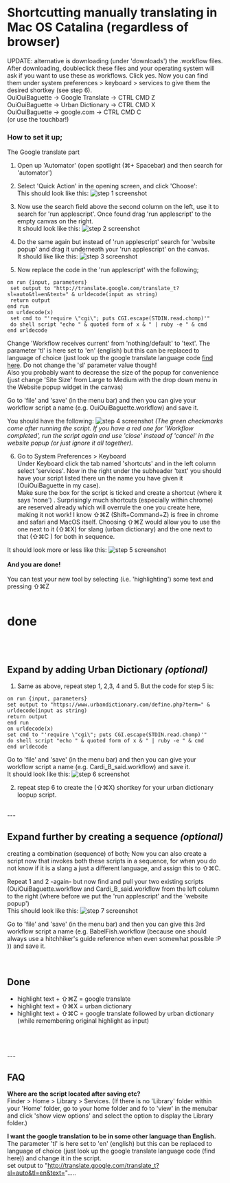 # Shortcutting manually translating in Mac OS Catalina (regardless of browser) #

UPDATE: alternative is downloading (under 'downloads') the .workflow files. After downloading, doubleclick these files and your operating system will ask if you want to use these as workflows. Click yes. Now you can find them under system preferences > keyboard > services to give them the desired shortkey (see step 6).</br>
OuiOuiBaguette -> Google Translate -> CTRL CMD Z </br>
OuiOuiBaguette -> Urban Dictionary -> CTRL CMD X </br>
OuiOuiBaguette -> google.com -> CTRL CMD C </br>
(or use the touchbar!)


### How to set it up; ###





The Google translate part</br>

1. Open up 'Automator' (open spotlight (⌘+ Spacebar) and then search for 'automator')</br>

2. Select 'Quick Action' in the opening screen, and click 'Choose': </br>
This should look like this: 
![step 1 screenshot](/Images/Step1-screenshot.png)

3. Now use the search field above the second column on the left, use it to search for 'run applescript'. Once found drag 'run applescript' to the empty canvas on the right.</br> 
It should look like this: 
![step 2 screenshot](/Images/Step2-screenshot.png)

4. Do the same again but instead of 'run applescript' search for 'website popup' and drag it underneath your 'run applescript' on the canvas.</br> 
It should like like this: 
![step 3 screenshot](/Images/Step3-screenshot.png)

5. Now replace the code in the 'run applescript' with the following;

```
on run {input, parameters}
 set output to "http://translate.google.com/translate_t?sl=auto&tl=en&text=" & urldecode(input as string)
 return output
end run
on urldecode(x)
 set cmd to "'require \"cgi\"; puts CGI.escape(STDIN.read.chomp)'"
 do shell script "echo " & quoted form of x & " | ruby -e " & cmd
end urldecode
```

Change 'Workflow receives current' from 'nothing/default' to 'text'.
The parameter 'tl' is here set to 'en' (english) but this can be replaced to language of choice (just look up the google translate language code [find here](https://cloud.google.com/translate/docs/languages). Do not change the 'sl' parameter value though!</br>
Also you probably want to decrease the size of the popup for convenience (just change 'Site Size' from Large to Medium with the drop down menu in the Website popup widget in the canvas)

Go to 'file' and 'save' (in the menu bar) and then you can give your workflow script a name (e.g. OuiOuiBaguette.workflow) and save it.</br>

You should have the following: 
![step 4 screenshot](/Images/Step4-screenshot.png)
*(The green checkmarks come after running the script. If you have a red one for 'Workflow completed', run the script again and use 'close' instead of 'cancel' in the website popup (or just ignore it all together).*</br>


6. Go to System Preferences > Keyboard</br>
Under Keyboard click the tab named 'shortcuts' and in the left column select 'services'.
Now in the right under the subheader 'text' you should have your script listed there un the name you have given it (OuiOuiBaguette in my case).</br>
Make sure the box for the script is ticked and create a shortcut (where it says 'none') . Surprisingly much shortcuts (especially within chrome) are reserved already which will overrule the one you create here, making it not work! I know ⇧⌘Z (Shift+Command+Z) is free in chrome and safari and MacOS itself. Choosing ⇧⌘Z would allow you to use the one next to it (⇧⌘X) for slang (urban dictionary) and the one next to that (⇧⌘C ) for both in sequence.

It should look more or less like this: 
![step 5 screenshot](/Images/Step5-screenshot.png)
</br>
</br>
**And you are done!**</br>
</br>
You can test your new tool by selecting (i.e. 'highlighting') some text and pressing ⇧⌘Z </br>
</br>
# done #
</br>
</br>


## Expand by adding Urban Dictionary *(optional)* ##
1. Same as above, repeat step 1, 2,3, 4 and 5.
But the code for step 5 is:

```
on run {input, parameters}
set output to "https://www.urbandictionary.com/define.php?term=" & urldecode(input as string)
return output
end run
on urldecode(x)
set cmd to "'require \"cgi\"; puts CGI.escape(STDIN.read.chomp)'"
do shell script "echo " & quoted form of x & " | ruby -e " & cmd
end urldecode
```

Go to 'file' and 'save' (in the menu bar) and then you can give your workflow script a name (e.g. Cardi_B_said.workflow) and save it.</br>
It should look like this: 
![step 6 screenshot](/Images/Step6-optional.png)

2. repeat step 6 to create the (⇧⌘X) shortkey for your urban dictionary loopup script.</br>
</br>
---


## Expand further by creating a sequence *(optional)* ##
creating a combination (sequence) of both;
Now you can also create a script now that invokes both these scripts in a sequence, for when you do not know if it is a slang a just a different language, and assign this to ⇧⌘C.

Repeat 1 and 2 -again- but now find and pull your two existing scripts (OuiOuiBaguette.workflow and Cardi_B_said.workflow from the left column to the right (where before we put the 'run applescript' and the 'website popup')</br>
This should look like this: 
![step 7 screenshot](/Images/Step7-optional.png)

 Go to 'file' and 'save' (in the menu bar) and then you can give this 3rd workflow script a name (e.g. BabelFish.workflow (because one should always use a hitchhiker's guide reference when even somewhat possible :P )) and save it.</br>
</br>
</br>

## Done ##

- highlight text + ⇧⌘Z = google translate</br>
- highlight text + ⇧⌘X = urban dictionary</br>
- highlight text + ⇧⌘C = google translate followed by urban dictionary (while remembering original highlight as input)</br>
</br>
</br>
</br>
---
</br>


## FAQ ##

**Where are the script located after saving etc?**</br>
Finder > Home > Library > Services. (If there is no 'Library' folder within your 'Home' folder, go to your home folder and fo to 'view' in the menubar and click 'show view options' and select the option to display the Library folder.)

**I want the google translation to be in some other language than English.**</br>
The parameter 'tl' is here set to 'en' (english) but this can be replaced to language of choice (just look up the google translate language code (find here)) and change it in the script.</br>
 set output to "http://translate.google.com/translate_t?sl=auto&tl=en&text=".....
